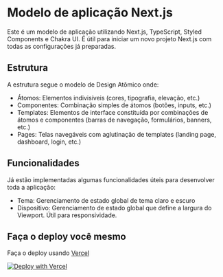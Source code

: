 # Modelo de aplicação Next.js

Este é um modelo de aplicação utilizando Next.js, TypeScript, Styled Components e Chakra UI. É útil para iniciar um novo projeto Next.js com todas as configurações já preparadas.

## Estrutura

A estrutura segue o modelo de Design Atômico onde:

- Átomos: Elementos indivisíveis (cores, tipografia, elevação, etc.)
- Componentes: Combinação simples de átomos (botões, inputs, etc.)
- Templates: Elementos de interface constituída por combinações de átomos e componentes (barras de navegação, formulários, banners, etc.)
- Pages: Telas navegáveis com aglutinação de templates (landing page, dashboard, login, etc.)

## Funcionalidades

Já estão implementadas algumas funcionalidades úteis para desenvolver toda a aplicação:

- Tema: Gerenciamento de estado global de tema claro e escuro
- Dispositivo: Gerenciamento de estado global que define a largura do Viewport. Útil para responsividade.

## Faça o deploy você mesmo

Faça o deploy usando [Vercel](https://vercel.com)

[![Deploy with Vercel](https://vercel.com/button)](https://vercel.com/new/git/external?repository-url=https://github.com/vercel/next.js/tree/canary/examples/with-typescript-styled-components&project-name=with-typescript-styled-components&repository-name=with-typescript-styled-components)